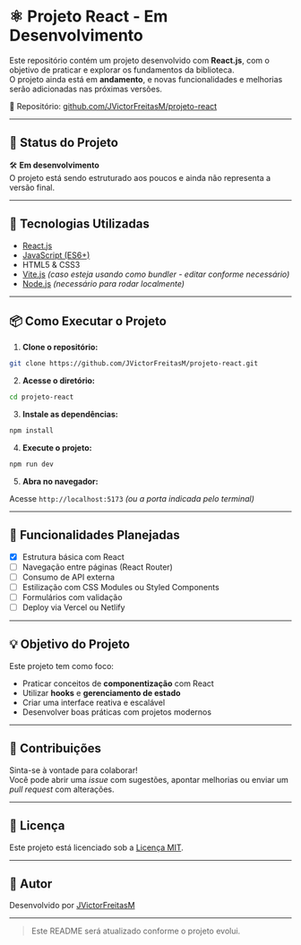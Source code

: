 # ⚛️ Projeto React - Em Desenvolvimento

Este repositório contém um projeto desenvolvido com **React.js**, com o objetivo de praticar e explorar os fundamentos da biblioteca.  
O projeto ainda está em **andamento**, e novas funcionalidades e melhorias serão adicionadas nas próximas versões.

📁 Repositório: [github.com/JVictorFreitasM/projeto-react](https://github.com/JVictorFreitasM/projeto-react)

---

## 🚧 Status do Projeto

🛠️ **Em desenvolvimento**  
O projeto está sendo estruturado aos poucos e ainda não representa a versão final.

---

## 🚀 Tecnologias Utilizadas

- [React.js](https://reactjs.org/)
- [JavaScript (ES6+)](https://developer.mozilla.org/pt-BR/docs/Web/JavaScript)
- HTML5 & CSS3
- [Vite.js](https://vitejs.dev/) *(caso esteja usando como bundler - editar conforme necessário)*
- [Node.js](https://nodejs.org/) *(necessário para rodar localmente)*

---

## 📦 Como Executar o Projeto

1. **Clone o repositório:**

```bash
git clone https://github.com/JVictorFreitasM/projeto-react.git
```

2. **Acesse o diretório:**

```bash
cd projeto-react
```

3. **Instale as dependências:**

```bash
npm install
```

4. **Execute o projeto:**

```bash
npm run dev
```

5. **Abra no navegador:**

Acesse `http://localhost:5173` *(ou a porta indicada pelo terminal)*

---

## 📝 Funcionalidades Planejadas

- [x] Estrutura básica com React
- [ ] Navegação entre páginas (React Router)
- [ ] Consumo de API externa
- [ ] Estilização com CSS Modules ou Styled Components
- [ ] Formulários com validação
- [ ] Deploy via Vercel ou Netlify

---

## 💡 Objetivo do Projeto

Este projeto tem como foco:

- Praticar conceitos de **componentização** com React
- Utilizar **hooks** e **gerenciamento de estado**
- Criar uma interface reativa e escalável
- Desenvolver boas práticas com projetos modernos

---

## 🤝 Contribuições

Sinta-se à vontade para colaborar!  
Você pode abrir uma *issue* com sugestões, apontar melhorias ou enviar um *pull request* com alterações.

---

## 📄 Licença

Este projeto está licenciado sob a [Licença MIT](LICENSE).

---

## 👤 Autor

Desenvolvido por [JVictorFreitasM](https://github.com/JVictorFreitasM)

---

> Este README será atualizado conforme o projeto evolui.
